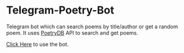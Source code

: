 # Telegram-Poetry-Bot
Telegram bot which can search poems by title/author or get a random poem. It uses [PoetryDB](https://poetrydb.org/) API to search and get poems.

[Click Here](https://t.me/@poetrydb_bot) to use the bot.
